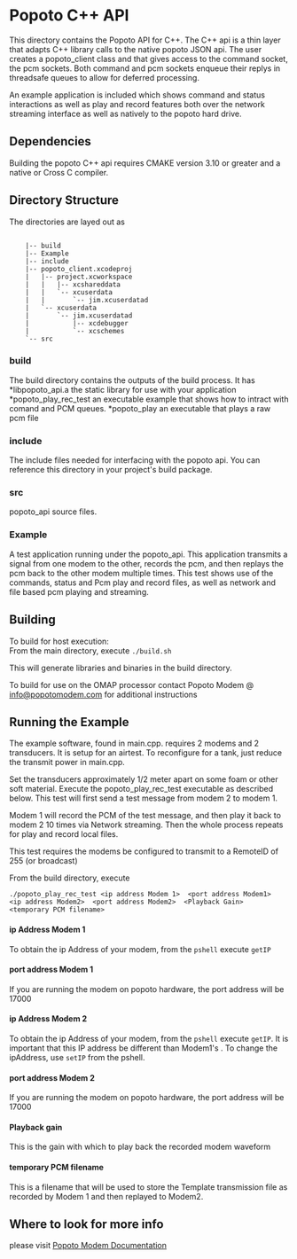 Popoto C++ API
==============

This directory contains the Popoto API for C++.   The C++ api is a thin layer that adapts C++ library
calls to the native popoto JSON api.  The user creates a popoto_client class and that gives access to 
the command socket, the pcm sockets.   Both command and pcm sockets enqueue their replys in threadsafe queues to allow 
for deferred processing. 

An example application is included which shows command and status interactions as well as play and record features
both over the network streaming interface as well as natively to the popoto hard drive. 

Dependencies
------------

Building the popoto C++ api requires CMAKE version 3.10 or greater and a native or Cross C compiler. 



Directory Structure
-------------------

The directories are layed out as

```

    |-- build
    |-- Example
    |-- include
    |-- popoto_client.xcodeproj
    |   |-- project.xcworkspace
    |   |   |-- xcshareddata
    |   |   `-- xcuserdata
    |   |       `-- jim.xcuserdatad
    |   `-- xcuserdata
    |       `-- jim.xcuserdatad
    |           |-- xcdebugger
    |           `-- xcschemes
    `-- src
```

### build
The build directory contains the outputs of the build process. It has 
*libpopoto_api.a  the static library for use with your application 
*popoto_play_rec_test an executable example that shows how to intract with comand and PCM queues. 
*popoto_play an executable that plays a raw pcm file 


### include
The include files needed for interfacing with the popoto api.    You can reference this directory in your project's build package. 

### src
popoto_api  source files.   

### Example
A test application running under the popoto_api.   This application transmits a signal from one modem to the other,  records the pcm,  and then replays the pcm back to the other modem multiple times.   This test shows use of the commands,  status and Pcm play and record files, as well as network and file based pcm playing and streaming. 


Building
--------
To build for host execution:  
From the main directory,  execute `./build.sh`

This will generate libraries and binaries in the build directory. 

To build for use on the OMAP processor contact Popoto Modem @ info@popotomodem.com  for additional instructions



Running the Example
-------------------

The example software, found in main.cpp. requires 2 modems and 2 transducers.   It is setup for an airtest.   To reconfigure for a tank,  just reduce the transmit power in main.cpp. 

Set the transducers approximately 1/2 meter apart on some foam or other soft material.   Execute the popoto_play_rec_test  executable as described below.   This test will first send a test message from modem 2 to modem 1.

Modem 1 will record the PCM of the test message, and then play it back to modem 2  10 times via Network streaming.   Then the whole process repeats for play and record local files. 

This test requires the modems be configured to transmit to a RemoteID of 255 (or broadcast)


From the build directory, execute

`./popoto_play_rec_test <ip address Modem 1>  <port address Modem1>  <ip address Modem2>  <port address Modem2>  <Playback Gain>  <temporary PCM filename>`

#### ip Address Modem 1 
To obtain the ip Address of your modem, from the `pshell`   execute `getIP`

#### port address Modem 1
If you are running the modem on popoto hardware,  the port address will be 17000   

#### ip Address Modem 2 
To obtain the ip Address of your modem, from the `pshell`   execute `getIP`.   It is important that this IP address be different than Modem1's .   To change the ipAddress,  use `setIP` from the pshell. 

#### port address Modem 2
If you are running the modem on popoto hardware,  the port address will be 17000   

#### Playback gain
This is the gain with which to play  back the recorded modem waveform 

#### temporary PCM filename
This is a filename that will be used to store the Template transmission file as recorded by Modem 1 and then replayed to Modem2. 


Where to look for more info
---------------------------

please visit [Popoto Modem Documentation](www.popotomodem.com/documentation-)

